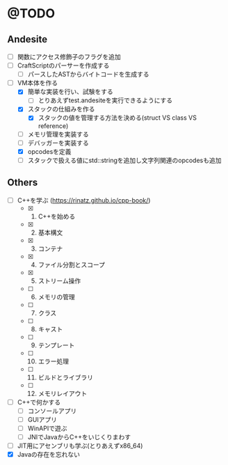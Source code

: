 # @TODO

## Andesite
+ [ ] 関数にアクセス修飾子のフラグを追加
+ [ ] CraftScriptのパーサーを作成する
  + [ ] パースしたASTからバイトコードを生成する
+ [ ] VM本体を作る
  + [x] 簡単な実装を行い、試験をする
    + [ ] とりあえずtest.andesiteを実行できるようにする
  + [x] スタックの仕組みを作る
    + [x] スタックの値を管理する方法を決める(struct VS class VS reference)
  + [ ] メモリ管理を実装する
  + [ ] デバッガーを実装する
  + [x] opcodesを定義
  + [ ] スタックで扱える値にstd::stringを追加し文字列関連のopcodesも追加

## Others

+ [ ] C++を学ぶ (https://rinatz.github.io/cpp-book/)
  + [x] 1. C++を始める
  + [x] 2. 基本構文
  + [x] 3. コンテナ
  + [x] 4. ファイル分割とスコープ
  + [x] 5. ストリーム操作
  + [ ] 6. メモリの管理
  + [ ] 7. クラス
  + [ ] 8. キャスト
  + [ ] 9. テンプレート
  + [ ] 10. エラー処理
  + [ ] 11. ビルドとライブラリ
  + [ ] 12. メモリレイアウト
+ [ ] C++で何かする
  + [ ] コンソールアプリ
  + [ ] GUIアプリ
  + [ ] WinAPIで遊ぶ
  + [ ] JNIでJavaからC++をいじくりまわす
+ [ ] JIT用にアセンブリも学ぶ(とりあえずx86_64)
+ [x] Javaの存在を忘れない